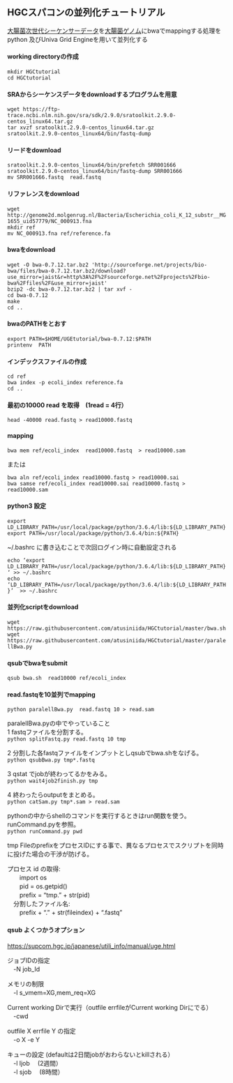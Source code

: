 ## HGCスパコンの並列化チュートリアル
[大腸菌次世代シーケンサーデータ](https://www.ncbi.nlm.nih.gov/sra/?term=SRR001666)を[大腸菌ゲノム](https://www.ncbi.nlm.nih.gov/nuccore/NC_000913.3)にbwaでmappingする処理をpython 及びUniva Grid Engineを用いて並列化する

#### working directoryの作成
`mkdir HGCtutorial`  
`cd HGCtutorial`  

#### SRAからシーケンスデータをdownloadするプログラムを用意  
`wget https://ftp-trace.ncbi.nlm.nih.gov/sra/sdk/2.9.0/sratoolkit.2.9.0-centos_linux64.tar.gz`  
`tar xvzf sratoolkit.2.9.0-centos_linux64.tar.gz`  
`sratoolkit.2.9.0-centos_linux64/bin/fastq-dump`  


#### リードをdownload
`sratoolkit.2.9.0-centos_linux64/bin/prefetch SRR001666`  
`sratoolkit.2.9.0-centos_linux64/bin/fastq-dump SRR001666`  
`mv SRR001666.fastq  read.fastq`  

#### リファレンスをdownload  
`wget http://genome2d.molgenrug.nl/Bacteria/Escherichia_coli_K_12_substr__MG1655_uid57779/NC_000913.fna`  
`mkdir ref`  
`mv NC_000913.fna ref/reference.fa`  

#### bwaをdownload  
`wget -O bwa-0.7.12.tar.bz2 'http://sourceforge.net/projects/bio-bwa/files/bwa-0.7.12.tar.bz2/download?use_mirror=jaist&r=http%3A%2F%2Fsourceforge.net%2Fprojects%2Fbio-bwa%2Ffiles%2F&use_mirror=jaist'`  
 `bzip2 -dc bwa-0.7.12.tar.bz2 | tar xvf -`  
 `cd bwa-0.7.12`  
 `make`  
 `cd ..`  

#### bwaのPATHをとおす  
`export PATH=$HOME/UGEtutorial/bwa-0.7.12:$PATH`    
`printenv  PATH`  

#### インデックスファイルの作成  
`cd ref`  
`bwa index -p ecoli_index reference.fa`  
`cd ..`  

#### 最初の10000 read を取得　(1read = 4行）  
`head -40000 read.fastq > read10000.fastq`  

#### mapping  
`bwa mem ref/ecoli_index  read10000.fastq  > read10000.sam`  

または

`bwa aln ref/ecoli_index read10000.fastq > read10000.sai`  
`bwa samse ref/ecoli_index read10000.sai read10000.fastq > read10000.sam`


#### python3 設定
`export LD_LIBRARY_PATH=/usr/local/package/python/3.6.4/lib:${LD_LIBRARY_PATH}`  
`export PATH=/usr/local/package/python/3.6.4/bin:${PATH}`  

~/.bashrc に書き込むことで次回ログイン時に自動設定される

`echo ‘export LD_LIBRARY_PATH=/usr/local/package/python/3.6.4/lib:${LD_LIBRARY_PATH} ‘ >> ~/.bashrc`  
`echo ‘LD_LIBRARY_PATH=/usr/local/package/python/3.6.4/lib:${LD_LIBRARY_PATH}’  >> ~/.bashrc`  

#### 並列化scriptをdownload
`wget https://raw.githubusercontent.com/atusiniida/HGCtutorial/master/bwa.sh`  
`wget https://raw.githubusercontent.com/atusiniida/HGCtutorial/master/paralellBwa.py`  

#### qsubでbwaをsubmit
`qsub bwa.sh  read10000 ref/ecoli_index`

#### read.fastqを10並列でmapping
`python paralellBwa.py  read.fastq 10 > read.sam`

paralellBwa.pyの中でやっていること  
1 fastqファイルを分割する。  
`python splitFastq.py read.fastq 10 tmp`

2 分割した各fastqファイルをインプットとしqsubでbwa.shをなげる。  
`python qsubBwa.py tmp*.fastq`

3 qstat でjobが終わってるかをみる。  
`python wait4job2finish.py tmp`

4 終わったらoutputをまとめる。  
`python catSam.py tmp*.sam > read.sam`

pythonの中からshellのコマンドを実行するときはrun関数を使う。runCommand.pyを参照。  
`python runCommand.py pwd`

tmp FileのprefixをプロセスIDにする事で、異なるプロセスでスクリプトを同時に投げた場合の干渉が防げる。

プロセス id の取得:  
　　import  os   
　　pid =  os.getpid()  
　　prefix = “tmp.”  + str(pid)  
　分割したファイル名:  
　　prefix + “.” + str(fileindex) + “.fastq”

#### qsub  よくつかうオプション
https://supcom.hgc.jp/japanese/utili_info/manual/uge.html  

ジョブIDの指定  
　-N  job_Id  

メモリの制限  
　-l s_vmem=XG,mem_req=XG  

Current working Dirで実行（outfile errfileがCurrent working Dirにでる）  
　-cwd  

outfile X errfile Y の指定  
　-o X -e Y  

キューの設定 (defaultは2日間jobがおわらないとkillされる）  
　-l ljob 　(2週間）  
　-l sjob  　(8時間）
